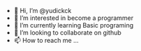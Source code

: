 - 👋 Hi, I’m @yudickck
- 👀 I’m interested in become a programmer
- 🌱 I’m currently learning Basic programing
- 💞️ I’m looking to collaborate on github
- 📫 How to reach me ...

<!---
yudickck/yudickck is a ✨ special ✨ repository because its `README.md` (this file) appears on your GitHub profile.
You can click the Preview link to take a look at your changes.
--->
